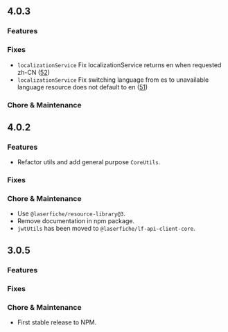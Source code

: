 ## 4.0.3

### Features

### Fixes

- `localizationService` Fix localizationService returns en when requested zh-CN ([52](https://github.com/Laserfiche/lf-js-utils/issues/52))
- `localizationService` Fix switching language from es to unavailable language resource does not default to en ([51](https://github.com/Laserfiche/lf-js-utils/issues/51))

### Chore & Maintenance


## 4.0.2

### Features
- Refactor utils and add general purpose `CoreUtils`.

### Fixes

### Chore & Maintenance

- Use `@laserfiche/resource-library@3`.
- Remove documentation in npm package.
- `jwtUtils` has been moved to `@laserfiche/lf-api-client-core`.

## 3.0.5

### Features

### Fixes

### Chore & Maintenance

- First stable release to NPM.


